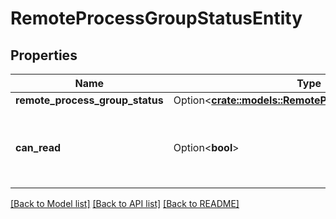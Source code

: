 # RemoteProcessGroupStatusEntity

## Properties

Name | Type | Description | Notes
------------ | ------------- | ------------- | -------------
**remote_process_group_status** | Option<[**crate::models::RemoteProcessGroupStatusDto**](RemoteProcessGroupStatusDTO.md)> |  | [optional]
**can_read** | Option<**bool**> | Indicates whether the user can read a given resource. | [optional]

[[Back to Model list]](../README.md#documentation-for-models) [[Back to API list]](../README.md#documentation-for-api-endpoints) [[Back to README]](../README.md)


